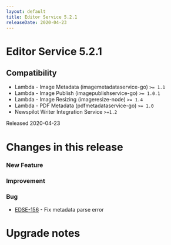 ```yaml
---
layout: default
title: Editor Service 5.2.1
releaseDate: 2020-04-23
---
```

<div class="jumbotron">
    <h1>Editor Service 5.2.1</h1>    
    <h2>Compatibility</h2>
    <ul>
        <li>Lambda - Image Metadata (imagemetadataservice-go) <code>>= 1.1</code></li>
        <li>Lambda - Image Publish (imagepublishservice-go) <code>>= 1.0.1</code></li>
        <li>Lambda - Image Resizing (imageresize-node) <code>>= 1.4</code></li>
        <li>Lambda - PDF Metadata (pdfmetadataservice-go) <code>>= 1.0</code></li>
        <li>Newspilot Writer Integration Service <code>>=1.2</code></li>
    </ul>
</div>

Released 2020-04-23

 

# Changes in this release  


### New Feature 



### Improvement 



### Bug 

 * [EDSE-156](https://jira.infomaker.se/browse/EDSE-156) - Fix metadata parse error 




# Upgrade notes  
           

